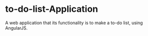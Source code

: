 # to-do-list-Application
A web application that its functionality is to make a to-do list, using AngularJS.
